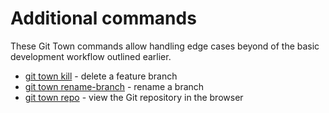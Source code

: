 # Additional commands

These Git Town commands allow handling edge cases beyond of the basic
development workflow outlined earlier.

- [git town kill](commands/kill.md) - delete a feature branch
- [git town rename-branch](commands/rename-branch.md) - rename a branch
- [git town repo](commands/repo.md) - view the Git repository in the browser
